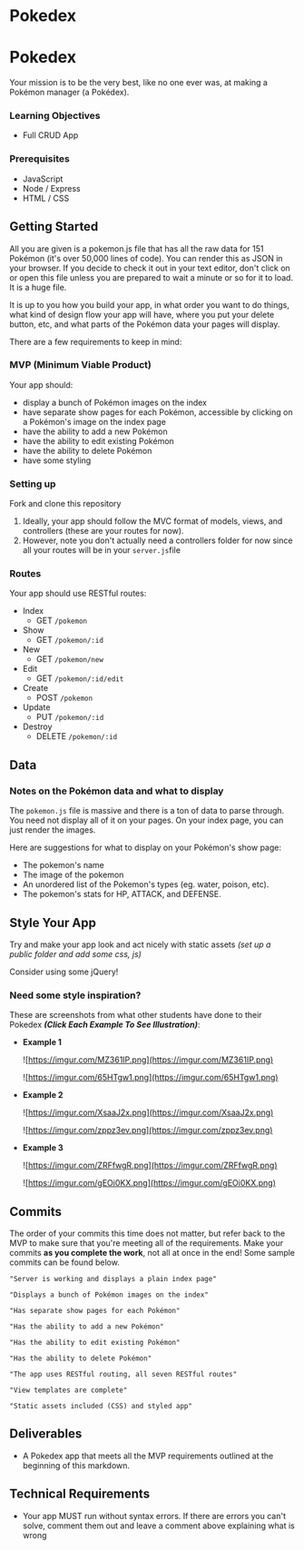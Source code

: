 # Pokedex

# Pokedex

Your mission is to be the very best, like no one ever was, at making a Pokémon manager (a Pokédex).

### **Learning Objectives**

- Full CRUD App

### **Prerequisites**

- JavaScript
- Node / Express
- HTML / CSS

## **Getting Started**

All you are given is a pokemon.js file that has all the raw data for 151 Pokémon (it's over 50,000 lines of code). You can render this as JSON in your browser. If you decide to check it out in your text editor, don't click on or open this file unless you are prepared to wait a minute or so for it to load. It is a huge file.

It is up to you how you build your app, in what order you want to do things, what kind of design flow your app will have, where you put your delete button, etc, and what parts of the Pokémon data your pages will display.

There are a few requirements to keep in mind:

### **MVP (Minimum Viable Product)**

Your app should:

- display a bunch of Pokémon images on the index
- have separate show pages for each Pokémon, accessible by clicking on a Pokémon's image on the index page
- have the ability to add a new Pokémon
- have the ability to edit existing Pokémon
- have the ability to delete Pokémon
- have some styling

### **Setting up**

Fork and clone this repository

1. Ideally, your app should follow the MVC format of models, views, and controllers (these are your routes for now).
2. However, note you don't actually need a controllers folder for now since all your routes will be in your `server.js`file

### **Routes**

Your app should use RESTful routes:

- Index
    - GET `/pokemon`
- Show
    - GET `/pokemon/:id`
- New
    - GET `/pokemon/new`
- Edit
    - GET `/pokemon/:id/edit`
- Create
    - POST `/pokemon`
- Update
    - PUT `/pokemon/:id`
- Destroy
    - DELETE `/pokemon/:id`

## **Data**

### **Notes on the Pokémon data and what to display**

The `pokemon.js` file is massive and there is a ton of data to parse through. You need not display all of it on your pages. On your index page, you can just render the images.

Here are suggestions for what to display on your Pokémon's show page:

- The pokemon's name
- The image of the pokemon
- An unordered list of the Pokemon's types (eg. water, poison, etc).
- The pokemon's stats for HP, ATTACK, and DEFENSE.

## **Style Your App**

Try and make your app look and act nicely with static assets *(set up a public folder and add some css, js)*

Consider using some jQuery!

### **Need some style inspiration?**

These are screenshots from what other students have done to their Pokedex ***(Click Each Example To See Illustration)***:

- **Example 1**
    
    ![https://imgur.com/MZ361IP.png](https://imgur.com/MZ361IP.png)
    
    ![https://imgur.com/65HTgw1.png](https://imgur.com/65HTgw1.png)
    
- **Example 2**
    
    ![https://imgur.com/XsaaJ2x.png](https://imgur.com/XsaaJ2x.png)
    
    ![https://imgur.com/zppz3ev.png](https://imgur.com/zppz3ev.png)
    
- **Example 3**
    
    ![https://imgur.com/ZRFfwgR.png](https://imgur.com/ZRFfwgR.png)
    
    ![https://imgur.com/gEOi0KX.png](https://imgur.com/gEOi0KX.png)
    

## **Commits**

The order of your commits this time does not matter, but refer back to the MVP to make sure that you're meeting all of the requirements. Make your commits **as you complete the work**, not all at once in the end! Some sample commits can be found below.

```
"Server is working and displays a plain index page"

"Displays a bunch of Pokémon images on the index"

"Has separate show pages for each Pokémon"

"Has the ability to add a new Pokémon"

"Has the ability to edit existing Pokémon"

"Has the ability to delete Pokémon"

"The app uses RESTful routing, all seven RESTful routes"

"View templates are complete"

"Static assets included (CSS) and styled app"
```

## **Deliverables**

- A Pokedex app that meets all the MVP requirements outlined at the beginning of this markdown.

## **Technical Requirements**

- Your app MUST run without syntax errors. If there are errors you can't solve, comment them out and leave a comment above explaining what is wrong